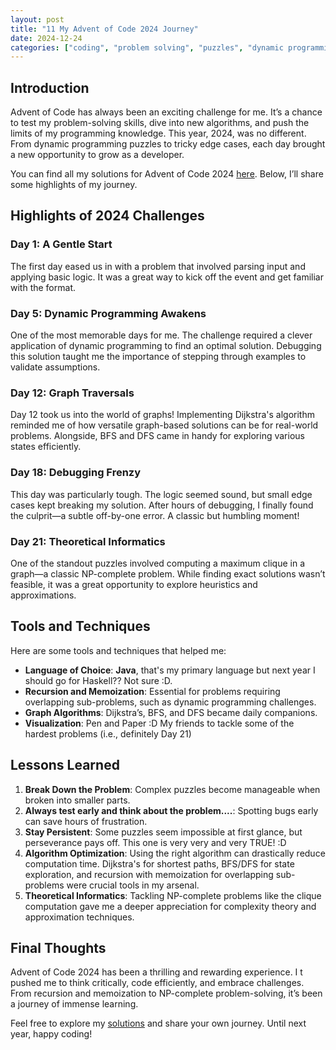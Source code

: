 ```yaml
---
layout: post
title: "11 My Advent of Code 2024 Journey"
date: 2024-12-24
categories: ["coding", "problem solving", "puzzles", "dynamic programming"]
---
```


## Introduction

Advent of Code has always been an exciting challenge for me. 
It’s a chance to test my problem-solving skills, dive into new algorithms, and push the limits of my programming knowledge. 
This year, 2024, was no different. 
From dynamic programming puzzles to tricky edge cases, each day brought a new opportunity to grow as a developer.

You can find all my solutions for Advent of Code 2024 [here](https://github.com/see-quick/AdventOfCode/tree/main/_2024). 
Below, I’ll share some highlights of my journey.

## Highlights of 2024 Challenges

### Day 1: A Gentle Start
The first day eased us in with a problem that involved parsing input and applying basic logic. 
It was a great way to kick off the event and get familiar with the format.

### Day 5: Dynamic Programming Awakens

One of the most memorable days for me. 
The challenge required a clever application of dynamic programming to find an optimal solution. 
Debugging this solution taught me the importance of stepping through examples to validate assumptions.

### Day 12: Graph Traversals
Day 12 took us into the world of graphs! Implementing Dijkstra's algorithm reminded me of how versatile graph-based solutions can be for real-world problems. Alongside, BFS and DFS came in handy for exploring various states efficiently.

### Day 18: Debugging Frenzy
This day was particularly tough. The logic seemed sound, but small edge cases kept breaking my solution. 
After hours of debugging, I finally found the culprit—a subtle off-by-one error. 
A classic but humbling moment!

### Day 21: Theoretical Informatics
One of the standout puzzles involved computing a maximum clique in a graph—a classic NP-complete problem. 
While finding exact solutions wasn’t feasible, it was a great opportunity to explore heuristics and approximations.

## Tools and Techniques

Here are some tools and techniques that helped me:

- **Language of Choice**: **Java**, that's my primary language but next year I should go for Haskell?? Not sure :D.
- **Recursion and Memoization**: Essential for problems requiring overlapping sub-problems, such as dynamic programming challenges.
- **Graph Algorithms**: Dijkstra’s, BFS, and DFS became daily companions.
- **Visualization**: Pen and Paper :D My friends to tackle some of the hardest problems (i.e., definitely Day 21)

## Lessons Learned

1. **Break Down the Problem**: 
   Complex puzzles become manageable when broken into smaller parts.
2. **Always test early and think about the problem....**: 
   Spotting bugs early can save hours of frustration.
3. **Stay Persistent**: 
   Some puzzles seem impossible at first glance, but perseverance pays off. 
   This one is very very and very TRUE! :D
4. **Algorithm Optimization**: 
   Using the right algorithm can drastically reduce computation time.
   Dijkstra's for shortest paths, BFS/DFS for state exploration, and recursion with memoization for overlapping sub-problems were crucial tools in my arsenal.
5. **Theoretical Informatics**:
   Tackling NP-complete problems like the clique computation gave me a deeper appreciation for complexity theory and approximation techniques.

## Final Thoughts

Advent of Code 2024 has been a thrilling and rewarding experience. I
t pushed me to think critically, code efficiently, and embrace challenges. 
From recursion and memoization to NP-complete problem-solving, it’s been a journey of immense learning.

Feel free to explore my [solutions](https://github.com/see-quick/AdventOfCode/tree/main/_2024) and share your own journey. 
Until next year, happy coding!